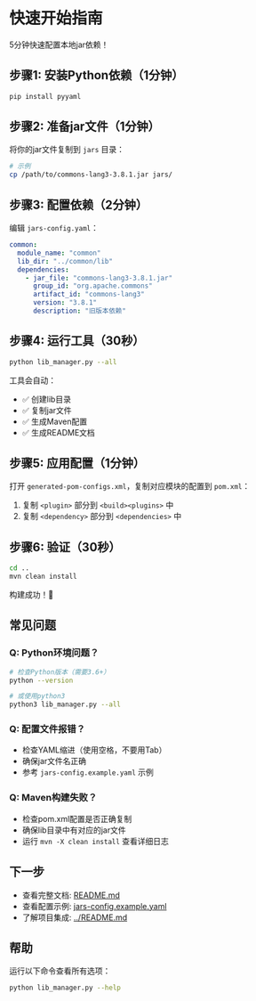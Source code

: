 # 快速开始指南

5分钟快速配置本地jar依赖！

## 步骤1: 安装Python依赖（1分钟）

```bash
pip install pyyaml
```

## 步骤2: 准备jar文件（1分钟）

将你的jar文件复制到 `jars` 目录：

```bash
# 示例
cp /path/to/commons-lang3-3.8.1.jar jars/
```

## 步骤3: 配置依赖（2分钟）

编辑 `jars-config.yaml`：

```yaml
common:
  module_name: "common"
  lib_dir: "../common/lib"
  dependencies:
    - jar_file: "commons-lang3-3.8.1.jar"
      group_id: "org.apache.commons"
      artifact_id: "commons-lang3"
      version: "3.8.1"
      description: "旧版本依赖"
```

## 步骤4: 运行工具（30秒）

```bash
python lib_manager.py --all
```

工具会自动：
- ✅ 创建lib目录
- ✅ 复制jar文件
- ✅ 生成Maven配置
- ✅ 生成README文档

## 步骤5: 应用配置（1分钟）

打开 `generated-pom-configs.xml`，复制对应模块的配置到 `pom.xml`：

1. 复制 `<plugin>` 部分到 `<build><plugins>` 中
2. 复制 `<dependency>` 部分到 `<dependencies>` 中

## 步骤6: 验证（30秒）

```bash
cd ..
mvn clean install
```

构建成功！🎉

## 常见问题

### Q: Python环境问题？

```bash
# 检查Python版本（需要3.6+）
python --version

# 或使用python3
python3 lib_manager.py --all
```

### Q: 配置文件报错？

- 检查YAML缩进（使用空格，不要用Tab）
- 确保jar文件名正确
- 参考 `jars-config.example.yaml` 示例

### Q: Maven构建失败？

- 检查pom.xml配置是否正确复制
- 确保lib目录中有对应的jar文件
- 运行 `mvn -X clean install` 查看详细日志

## 下一步

- 查看完整文档: [README.md](README.md)
- 查看配置示例: [jars-config.example.yaml](jars-config.example.yaml)
- 了解项目集成: [../README.md](../README.md)

## 帮助

运行以下命令查看所有选项：

```bash
python lib_manager.py --help
```
